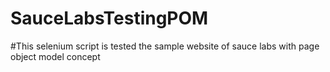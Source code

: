 # SauceLabsTestingPOM
#This selenium script is tested the sample website of sauce labs with page object model concept  

